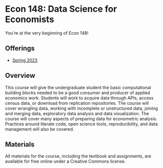 Econ 148: Data Science for Economists
====

You're at the very beginning of Econ 148!

Offerings
----

- [Spring 2023](https://UCB-Econ-148.github.io/sp23)


Overview
----
This course will give the undergraduate student the basic computational building blocks needed to be a good consumer and producer of applied economics work. Students will work to acquire data through APIs, access census data, or download from replication repositories. The course will cover wrangling data, working with incomplete or unstructured data, joining and merging data, exploratory data analysis and data visualization. The course will cover many aspects of preparing data for econometric analysis. Practices around literate code, open science tools, reproducibility, and data management will also be covered.


Materials
----

All materials for the course, including the textbook and assignments, are available for free online under a Creative Commons license.
